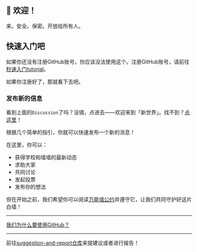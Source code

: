 ## 👏 欢迎！

来。安全。保密。开放给所有人。

## 快速入门吧

如果你还没有注册GitHub账号，你应该没法使用这个。注册GitHub账号，请前往[秒速入门tutorial](https://github.com/CQML-Multiuse-Wall/tutorials/blob/main/Register.md)。

如果你注册好了，那就看下去吧。

### 发布新的信息

看到上面的`Discussion`了吗？没错，点进去——欢迎来到「新世界」。找不到？[点这里](https://github.com/orgs/CQML-Multiuse-Wall/discussions)！

根据几个简单的指引，你就可以快速发布一个新的消息！

在这里，你可以：

- 获得学校和墙墙的最新动态
- 求助大家
- 共同讨论
- 发起投票
- 发布你的想法

但在开始之前，我们希望你可以阅读[万能墙公约](https://github.com/CQML-Multiuse-Wall/.github/blob/main/rule.md)并遵守它，让我们共同守护好这片白墙！

---

[我们为什么要使用GitHub？](https://github.com/CQML-Multiuse-Wall/.github/blob/main/why-github.md)

---

前往[suggestion-and-report仓库](https://github.com/CQML-Multiuse-Wall/suggestion-and-report/issues)来提建议或者进行报告！
